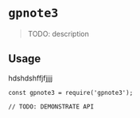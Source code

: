 # `gpnote3`

> TODO: description

## Usage
hdshdshffjfjjjj
```
const gpnote3 = require('gpnote3');

// TODO: DEMONSTRATE API
```
